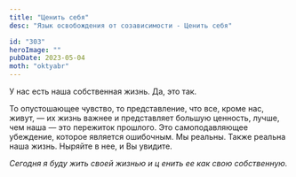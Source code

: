 ```yaml
---
title: "Ценить себя"
desc: "Язык освобождения от созависимости - Ценить себя"

id: "303"
heroImage: ""
pubDate: 2023-05-04
moth: "oktyabr"
---
```


У нас есть наша собственная жизнь. Да, это так.

То опустошающее чувство, то представление, что все, кроме нас, живут, — их
жизнь важнее и представляет большую ценность, лучше, чем наша — это пережиток
прошлого. Это самоподавляющее убеждение, которое является ошибочным. Мы
реальны. Также реальна наша жизнь. Ныряйте в нее, и Вы увидите.

_Сегодня_ _я_ _буду_ _жить_ _своей_ _жизнью_ _и_ _ц_ _енить_ _ее_ _как_ _свою_
_собственную._
